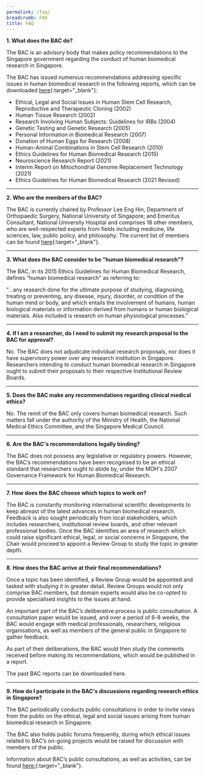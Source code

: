 ```yaml
---
permalink: /faq/
breadcrumb: FAQ
title: FAQ
---
```

**1. What does the BAC do?**

The BAC is an advisory body that makes policy recommendations to the Singapore government regarding the conduct of human biomedical research in Singapore.

The BAC has issued numerous recommendations addressing specific issues in human biomedical research in the following reports, which can be downloaded [here](/publications/reports/){:target="_blank"}: 
- Ethical, Legal and Social Issues in Human Stem Cell Research, Reproductive and Therapeutic Cloning (2002) 
- Human Tissue Research (2002)
- Research Involving Human Subjects: Guidelines for IRBs (2004)
- Genetic Testing and Genetic Research (2005)
- Personal Information in Biomedical Research (2007)
- Donation of Human Eggs for Research (2008)
- Human-Animal Combinations in Stem Cell Research (2010)
- Ethics Guidelines for Human Biomedical Research (2015)
- Neuroscience Research Report (2021)
- Interim Report on Mitochondrial Genome Replacement Technology (2021)
- Ethics Guidelines for Human Biomedical Research (2021 Revised)

---

**2. Who are the members of the BAC?**

The BAC is currently chaired by Professor Lee Eng Hin, Department of Orthopaedic Surgery, National University of Singapore; and Emeritus Consultant, National University Hospital and comprises 18 other members, who are well-respected experts from fields including medicine, life sciences, law, public policy, and philosophy. The current list of members can be found [here](/who-we-are/the-committee/){:target="_blank"}.

---

**3. What does the BAC consider to be "human biomedical research"?**

The BAC, in its 2015 Ethics Guidelines for Human Biomedical Research, defines "human biomedical research" as referring to:

"…any research done for the ultimate purpose of studying, diagnosing, treating or preventing, any disease, injury, disorder, or condition of the human mind or body, and which entails the involvement of humans, human biological materials or information derived from humans or human biological materials. Also included is research on human physiological processes."

---

**4. If I am a researcher, do I need to submit my research proposal to the BAC for approval?**

No. The BAC does not adjudicate individual research proposals, nor does it have supervisory power over any research institution in Singapore. Researchers intending to conduct human biomedical research in Singapore ought to submit their proposals to their respective Institutional Review Boards.

---

**5. Does the BAC make any recommendations regarding clinical medical ethics?**

No. The remit of the BAC only covers human biomedical research. Such matters fall under the authority of the Ministry of Health, the National Medical Ethics Committee, and the Singapore Medical Council.

---

**6. Are the BAC's recommendations legally binding?**

The BAC does not possess any legislative or regulatory powers. However, the BAC’s recommendations have been recognised to be an ethical standard that researchers ought to abide by, under the MOH's 2007 Governance Framework for Human Biomedical Research.

---

**7. How does the BAC choose which topics to work on?**

The BAC is constantly monitoring international scientific developments to keep abreast of the latest advances in human biomedical research. Feedback is also sought periodically from local stakeholders, which includes researchers, institutional review boards, and other relevant professional bodies. Once the BAC identifies an area of research which could raise significant ethical, legal, or social concerns in Singapore, the Chair would proceed to appoint a Review Group to study the topic in greater depth.

---

**8. How does the BAC arrive at their final recommendations?**

Once a topic has been identified, a Review Group would be appointed and tasked with studying it in greater detail. Review Groups would not only comprise BAC members, but domain experts would also be co-opted to provide specialised insights to the issues at hand.

An important part of the BAC’s deliberative process is public consultation. A consultation paper would be issued, and over a period of 6-8 weeks, the BAC would engage with medical professionals, researchers, religious organisations, as well as members of the general public in Singapore to gather feedback.

As part of their deliberations, the BAC would then study the comments received before making its recommendations, which would be published in a report.

The past BAC reports can be downloaded here.

---

**9. How do I participate in the BAC's discussions regarding research ethics in Singapore?**

The BAC periodically conducts public consultations in order to invite views from the public on the ethical, legal and social issues arising from human biomedical research in Singapore.

The BAC also holds public forums frequently, during which ethical issues related to BAC’s on-going projects would be raised for discussion with members of the public.

Information about BAC’s public consultations, as well as activities, can be found [here:](/activities/events/){:target="_blank"}.